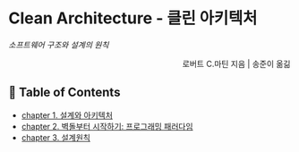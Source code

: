 
# Clean Architecture - 클린 아키텍처
_소프트웨어 구조와 설계의 원칙_        


<div align="right">로버트 C.마틴 지음 | 송준이 옮긺</div>



## 📖 Table of Contents 

- [chapter 1. 설계와 아키텍처](contents/chapter1/설계와%20아키텍처란%3F.md)
- [chapter 2. 벽돌부터 시작하기: 프로그래밍 패러다임](contents/chapter2/프로그래밍%20패러다임.md)
- [chapter 3. 설계원칙](contents/chapter3/설계원칙.md)
